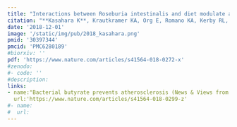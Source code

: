 ```yaml
---
title: "Interactions between Roseburia intestinalis and diet modulate atherogenesis in a murine model"
citation: "**Kasahara K**, Krautkramer KA, Org E, Romano KA, Kerby RL, Vivas EI, Mehrabian M, Denu JM, Bäckhed F, Lusis AJ, Rey FE. *Nat Microbiol*. 2018 Dec;3(12):1461-1471. doi: 10.1038/s41564-018-0272-x. Epub 2018 Nov 5."
date: '2018-12-01'
image: '/static/img/pub/2018_kasahara.png'
pmid: '30397344'
pmcid: 'PMC6280189'
#biorxiv: ''
pdf: 'https://www.nature.com/articles/s41564-018-0272-x'
#zenodo: 
#- code: ''
#description: 
links:
- name:"Bacterial butyrate prevents atherosclerosis (News & Views from Nature Microbiology)" 
  url:'https://www.nature.com/articles/s41564-018-0299-z' 
#- name:
#  url:
---
```

